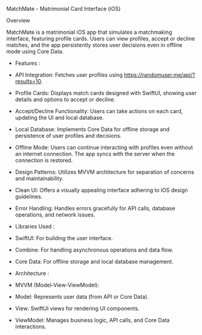 MatchMate - Matrimonial Card Interface (iOS)

Overview

MatchMate is a matrimonial iOS app that simulates a matchmaking interface, featuring profile cards. Users can view profiles, accept or decline matches, and the app persistently stores user decisions even in offline mode using Core Data.

* Features :

 - API Integration: Fetches user profiles using https://randomuser.me/api/?results=10.

 - Profile Cards: Displays match cards designed with SwiftUI, showing user details and options to accept or decline.

 - Accept/Decline Functionality: Users can take actions on each card, updating the UI and local database.

 - Local Database: Implements Core Data for offline storage and persistence of user profiles and decisions.

 - Offline Mode: Users can continue interacting with profiles even without an internet connection. The app syncs with the server when the connection is restored.

 - Design Patterns: Utilizes MVVM architecture for separation of concerns and maintainability.

 - Clean UI: Offers a visually appealing interface adhering to iOS design guidelines.

 - Error Handling: Handles errors gracefully for API calls, database operations, and network issues.

* Libraries Used :

 - SwiftUI: For building the user interface.

 - Combine: For handling asynchronous operations and data flow.

 - Core Data: For offline storage and local database management.

* Architecture :

 - MVVM (Model-View-ViewModel):

 - Model: Represents user data (from API or Core Data).

 - View: SwiftUI views for rendering UI components.

 - ViewModel: Manages business logic, API calls, and Core Data interactions.
